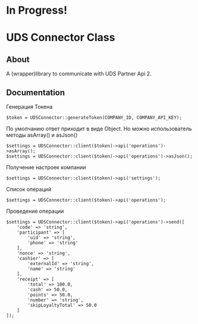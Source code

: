 # In Progress!

# UDS Connector Class


## About

A (wrapper)library to communicate with UDS Partner Api 2.

## Documentation
Генерация Токена
```
$token = UDSConnector::generateToken(COMPANY_ID, COMPANY_API_KEY);
```

По умолчанию ответ приходит в виде Object. Но можно использователь методы asArray() и asJson()
```
$settings = UDSConnector::client($token)->api('operations')->asArray();
$settings = UDSConnector::client($token)->api('operations')->asJson();
```

Получение настроек компании
```
$settings = UDSConnector::client($token)->api('settings');
```

Список операций
```
$settings = UDSConnector::client($token)->api('operations');
```

Проведение операции
```
$settings = UDSConnector::client($token)->api('operations')->send([
    'code' => 'string',
    'participant' => [
        'uid' => 'string',
        'phone' => 'string'
    ],
    'nonce' => 'string',
    'cashier' => [
        'externalId' => 'string',
        'name' => 'string'
    ],
    'receipt' => [
        'total' => 100.0,
        'cash' => 50.0,
        'points' => 50.0,
        'number' => 'string',
        'skipLoyaltyTotal' => 50.0
    ]
]);
```
